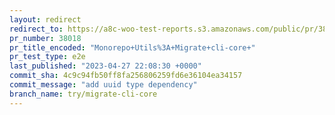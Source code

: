 ```yaml
---
layout: redirect
redirect_to: https://a8c-woo-test-reports.s3.amazonaws.com/public/pr/38018/e2e/index.html
pr_number: 38018
pr_title_encoded: "Monorepo+Utils%3A+Migrate+cli-core+"
pr_test_type: e2e
last_published: "2023-04-27 22:08:30 +0000"
commit_sha: 4c9c94fb50ff8fa256806259fd6e36104ea34157
commit_message: "add uuid type dependency"
branch_name: try/migrate-cli-core
---
```

